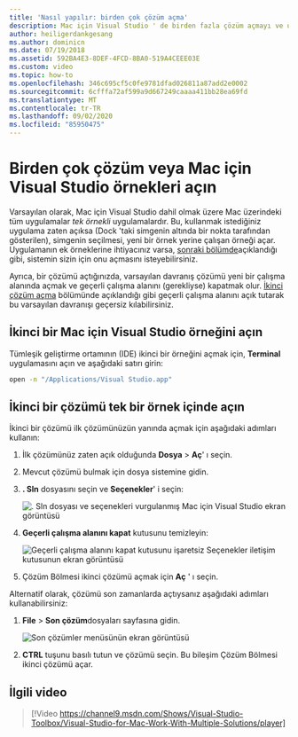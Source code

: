 ```yaml
---
title: 'Nasıl yapılır: birden çok çözüm açma'
description: Mac için Visual Studio ' de birden fazla çözüm açmayı ve uygulamanın birden fazla örneğini açmayı öğrenin.
author: heiligerdankgesang
ms.author: dominicn
ms.date: 07/19/2018
ms.assetid: 592BA4E3-8DEF-4FCD-8BA0-519A4CEEE03E
ms.custom: video
ms.topic: how-to
ms.openlocfilehash: 346c695cf5c0fe9781dfad026811a87add2e0002
ms.sourcegitcommit: 6cfffa72af599a9d667249caaaa411bb28ea69fd
ms.translationtype: MT
ms.contentlocale: tr-TR
ms.lasthandoff: 09/02/2020
ms.locfileid: "85950475"
---
```

# <a name="open-multiple-solutions-or-instances-of-visual-studio-for-mac"></a>Birden çok çözüm veya Mac için Visual Studio örnekleri açın

Varsayılan olarak, Mac için Visual Studio dahil olmak üzere Mac üzerindeki tüm uygulamalar _tek örnekli_ uygulamalardır. Bu, kullanmak istediğiniz uygulama zaten açıksa (Dock 'taki simgenin altında bir nokta tarafından gösterilen), simgenin seçilmesi, yeni bir örnek yerine çalışan örneği açar. Uygulamanın ek örneklerine ihtiyacınız varsa, [sonraki bölümde](#open-a-second-instance-of-visual-studio-for-mac)açıklandığı gibi, sistemin sizin için onu açmasını isteyebilirsiniz.

Ayrıca, bir çözümü açtığınızda, varsayılan davranış çözümü yeni bir çalışma alanında açmak ve geçerli çalışma alanını (gerekliyse) kapatmak olur. [İkinci çözüm açma](#open-a-second-solution-inside-a-single-instance) bölümünde açıklandığı gibi geçerli çalışma alanını açık tutarak bu varsayılan davranışı geçersiz kılabilirsiniz.

## <a name="open-a-second-instance-of-visual-studio-for-mac"></a>İkinci bir Mac için Visual Studio örneğini açın

Tümleşik geliştirme ortamının (IDE) ikinci bir örneğini açmak için, **Terminal** uygulamasını açın ve aşağıdaki satırı girin:

```bash
open -n "/Applications/Visual Studio.app"
```

## <a name="open-a-second-solution-inside-a-single-instance"></a>İkinci bir çözümü tek bir örnek içinde açın

İkinci bir çözümü ilk çözümünüzün yanında açmak için aşağıdaki adımları kullanın:

1. İlk çözümünüz zaten açık olduğunda **Dosya**  >  **Aç**' ı seçin.
2. Mevcut çözümü bulmak için dosya sistemine gidin.
3. **. Sln** dosyasını seçin ve **Seçenekler**' i seçin:

    ![. Sln dosyası ve seçenekleri vurgulanmış Mac için Visual Studio ekran görüntüsü](media/open-multiple-solutions-image3.png)

4. **Geçerli çalışma alanını kapat** kutusunu temizleyin:

    ![Geçerli çalışma alanını kapat kutusunu işaretsiz Seçenekler iletişim kutusunun ekran görüntüsü](media/open-multiple-solutions-image1.png)

5. Çözüm Bölmesi ikinci çözümü açmak için **Aç** ' ı seçin.

Alternatif olarak, çözümü son zamanlarda açtıysanız aşağıdaki adımları kullanabilirsiniz:

1. **File**  >  **Son çözüm**dosyaları sayfasına gidin.

    ![Son çözümler menüsünün ekran görüntüsü](media/open-multiple-solutions-image2.png)

1. **CTRL** tuşunu basılı tutun ve çözümü seçin. Bu bileşim Çözüm Bölmesi ikinci çözümü açar.

## <a name="related-video"></a>İlgili video

> [!Video https://channel9.msdn.com/Shows/Visual-Studio-Toolbox/Visual-Studio-for-Mac-Work-With-Multiple-Solutions/player]
